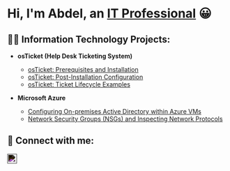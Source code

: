 <h1>Hi, I'm Abdel, an <a href="https://www.linkedin.com/in/abdel-b-893256362/">IT Professional</a> 😀</h1>

<h2>👨‍💻 Information Technology Projects:</h2>

- <b>osTicket (Help Desk Ticketing System)</b>
  - [osTicket: Prerequisites and Installation](https://github.com/joshmadakorcc/osticket-prereqs)
  - [osTicket: Post-Installation Configuration](https://github.com/joshmadakorcc/post-install-config)
  - [osTicket: Ticket Lifecycle Examples](https://github.com/joshmadakorcc/ticket-lifecycle)

- <b>Microsoft Azure</b>
  - [Configuring On-premises Active Directory within Azure VMs](https://github.com/joshmadakorcc/configure-ad)
  - [Network Security Groups (NSGs) and Inspecting Network Protocols](https://github.com/joshmadakorcc/azure-network-protocols)

<h2>🤳 Connect with me:</h2>

[<img align="left" alt="Abdel | LinkedIn" width="22px" src="https://cdn.jsdelivr.net/npm/simple-icons@v3/icons/linkedin.svg" style="filter: invert(1);" />](https://www.linkedin.com/in/abdel-b-893256362/)
